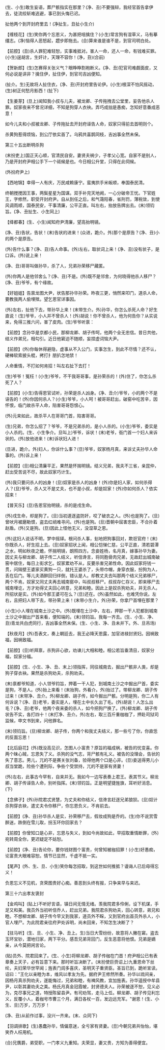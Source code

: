 <!-- { "loadSidebar": true } -->
(生、小生)敢生妄语，葬尸骸指实在那里？(净、丑)不要强辩，我经官首告拿伊去，徒流绞斩难逃避，事已到头悔已迟。

扯他两个到开封府里去！(净扯生，丑扯小生介)

【缠枝花】(生)笑你两个忘恩义，为甚把咀擒住？(小生)常言狗有湿草义，马有摹缰志。(净)恼得人恶怒起，趱步即拖去。(合)算来谁是谁不是，到官司明白处。

【前腔】(丑)杀人罪犯难轻恕，实事难抵对。害人一命，还人一命，有钱难买罪。(小生)逞胡言，生奸计，天理不容你！(净，丑)(合前)

【贺新郎】(生)怎赛得关张义气？眼睁睁割袍断义。(净、丑)犯官司难觑面皮，又何必说是讲非？擒住伊，扯住伊，到官司吉凶便知。

(扯介。生)无故将人扯住衣，(净、丑)开封府里告论伊。(小生)根深不怕风摇动，(生)树正何愁月影西！(扯下)

【生姜芽】(旦上)闻知我小叔与儿夫，被龙卿、子传拖拽去公堂里，妄告他杀人罪。奴家夜来不曾况详细，不知是狗穿人衣袂。弄巧成拙是愚痴，怎知好意番成恶意！

如今儿夫和小叔被龙卿、子传拖扯去开封府诬告人命，奴家只得前去首明则个。

杀黄狗惹得烦恼，到公厅依实首了。乌鸦共喜鹊同枝，吉凶事全然未保。

第三十五出断明杀狗

(末扮吏上)国正天心顺，官清民自安。妻贤夫祸少，子孝父心宽。自家不是别人，乃是开封府尹相公手下一个祗候是也。今日相公升堂，只得在此伺候。

(外扮府尹上)

【西地锦】幸得一人有庆，万民咸赖康宁。蛮夷拱手米皈顺，奉国泰民清。

终朝搅搅因王事，两鬓星星为国谋。双手补完天地阙，一心分破帝王忧。下官姓王，字修然，职受开封府尹。自从到任之后，和气蔼阳春，省刑罚，薄税敛，到使风调雨顺，国泰民安，干事清廉，公平正直。叫左右，抬放告牌出去。(末)领钧旨。(净、丑扯生、小生同上)

【绛都春】(生、小生)闻知府尹清廉，望高抬明镜。

(净、丑)告状，告状！(末)告状的进来！(众进，跪介。外)那个是原告？(净、丑)小的两个是原告。

(外)告什么事？(净、丑)告人命事。(外)左右，取状词上来！(净、丑)没有状子，是口诉。(外)说上来！

(净、丑)哥哥叫做孙华，杀了人，兄弟孙荣移尸藏匿。

(外)你两人是他邻舍么？(净、丑)不是。(外)既不是邻舍，为何晓得他杀人移尸？(净、丑)爷爷，有个缘故。

【好姐姐】告禀龙图大尹，状告那孙华孙荣。昨夜三更，悄然来叩门，道杀人命，要教我两人偷埋殡。望乞恩官详事因。

(外)左右，扯他下去，带孙华上来！(末带生介。外)孙华，你怎么杀死人命？好生直说！(生)爷爷，小人并不曾杀人！(外)胡说！你不曾杀人，他为何告你？从实说来，免得三推六问，害了皮肉。(生)爷爷听禀：

【前腔】念孙华是京都小民，那柳龙卿、胡子传呵，他两个全无忠信。昔日共他，结义作弟兄，相勾引。近日他窘迫不随顺，妄捏虚词恼大尹。

【前腔】(外)你每休得避隐，虚事从不入公门，实事怎生，到此不尽情？还不认，硬棒软索披头棍，拷打扌朋扒怎地禁！

人命重情，不打如何肯招！叫左右扯下去打！

(生)爷爷！冤枉！(小生)爷爷，不干我哥哥事，是孙荣杀的！(外)住了，你怎么杀死了人？

【前腔】(小生)告得恩官试听，孙荣是杀人凶身。(净、丑介)爷爷，小的两个不是诬告的！(外)你因何杀人？(小生)爷爷，小人呵！被哥哥赶出，破窑中吃苦辛，因怀恨，临门故杀平人命，陷害哥哥怨恨心。

(外)元来如此，故杀平人在哥哥门首，陷害哥哥。

(生)兄弟，你怎么招了？爷爷，不是兄弟杀的，是小人杀的。(小生)爷爷，委实是小人杀的。(生、小生争介。旦叫上)爷爷，诉状！(末)老爷，衙门首一个妇人来诉状的。(外)放他进来！(末)诉状妇人进！

(旦进，跪介。外)妇人，你诉什么事？(旦)爷爷，奴家杨月真，来诉丈夫孙华人命事的。(外)诉上来！

【前腔】(旦)相公清廉平正，果然是怀揣明镜。结义兄弟，我夫不三省，亲昆仲，赶出受苦说不尽，故此奴家巧计生。

(外)我只要问杀人的凶身！(旦)奴家是杀人的凶身！(外)你是妇人家，如何杀得人？(旦)爷爷，杀人又不是丈夫，也不是小叔，却是奴家！(外)你如何杀人？依实招来！

【普天乐】(旦)告恩官抬明镜，杀的是戌生命。

(外)戌生命，却是狗了。(旦)当初道逐盗防奸，咬了破衣之人。(外)也是狗了。(旦)曾吠月被磨勒恨，盗去红绡难寻问。(外)也是狗。(旦)晋朝中屈害忠臣，不合扑着赵盾。(外)又是狗。(旦)因此上怪他无义，没湿草之恩。

(外)这妇人说话不明，梦中摇铎。根问杀人事，刬地把狗事回对，欺诳官府！(末)你既杀人，好生招上去。(旦)奴家招状上闻，相公恺悌仁慈，公平正直，清若碧潭之水，明如秋夜之蟾，怀揣明镜，朗照四方。念妾姓杨，名月真，嫁事孙华为妻。因丈夫与柳龙卿、胡子传二人结义，听信谗言，将同胞骨肉兄弟，无故赶出城南破窑中居住，每日上街求乞。奴家累劝不从，反要杀害兄弟性命。因此奴家将钱一贯，问隔壁王婆家买黄狗一只，就托王婆杀了，头带巾帽，身穿衣服，扮狗为人，丢在后门。等儿夫酒醉回归绊倒，错认是人。却教丈夫去叫那两个结义兄弟移尸，两个不肯。奴家又同丈夫再去城南窑中，叫叔叔移尸。叔叔存仁存义，即来移尸去城南埋讫，方才劝得丈夫回心转意，兄弟和睦。因此上是奴杀狗劝夫，并无杀人。所招状是实。(外)如今那王婆可在么？(旦)还在。(外)虽然如此，也难凭你说。左右，且把妇人带下去，带孙荣上来！(末带小生介。外)孙荣，你拿尸首埋在那里？

(小生)小人埋在城南土沙之中。(外)既埋在土沙中，左右，押那一干人犯都到城南土沙之中掘出尸首来看，便知端的。(末)领钧旨。我每一齐去。(生、小生、净、丑)青龙共白虎同行，吉凶事全然未保。(生、小生、净、丑未并下。外、旦吊场)

【秋夜月】(外)吾表文，奏上朝廷去，我王必降天恩露，加官进禄封贤妇。因祸致福，因祸致福。

【前腔】(旦)听拜禀，杀狗非心欲，劝谏儿大相和睦。相公若旨垂清目，奴家分福，奴家分福。

【前腔】(生、小生、净、丑、末上)领指挥，同往城南去，掘出尸骸非人类，却是狗子穿衣袂。果然是杀狗劝夫，杀狗劝夫。

(末)禀都爷知道，小人领爷钧旨，押着一干人犯，到城南土沙之中掘出尸首，委实是狗，不是人。(外)抬上来看！(末抬狗，外看介。外)抬过了。带柳龙卿、胡子传过来！(末带净、丑介。外)柳龙卿、胡子传，如今掘出尸骸。分明是狗，你二人有何诉说？(净、丑)老爷，委实是人，埋在土中长久出了毛。(外)胡说！人怎么出毛？(净、丑)老爷，他两个夜来委的杀人，如今把狗尸换了。(外)柳龙卿、胡子传状告不实，各打四十！(末打净、丑介。外)左右，取三百斤重枷枷了，押赴司狱司监候，申文书到来，问他罪名。

(末)领钧旨。(旦)柳龙卿、胡子传，你两个和我丈夫结义，那一些亏了你，你直恁的反面忘恩！

【北后庭花】(外)既没高见识，怎图人小富贵？原旨的福成祸，被告的忧变喜。你两个昧心贼，忘恩失了义。杀狗的没气志，背尸骸有礼义。被告的没理会，告状的失了意志。男儿，兀的不是赛关张刘备，验得他两个口是心非。(旦)妾送得男儿小叔当堂跪，险些个遭刑际，争些个受禁持，兀的不是家有贤妻！

(外)左右，此事古今罕有，自来并无。我如今一边写表奏上君王。表其节义。柳龙卿、胡子传诬告人命，别听指挥。(末)领钧旨。正是明望捷旌旗，耳听好消息。(下)

【念佛子】(外)孙院君忒贤慧，为丈夫和你结义，信谗言赶逐兄弟狼狈。(旦)奴计杀狗穿衣袂，遣丈夫令你移尸，你忘恩负义，不肯前去。

【前腔】(净、丑)孙华杀人是实，孙荣移尸去，假妆成狗是乔的。(生)你不说赏雪醉迷，跌倒在雪儿取，拐玉环你回家去？

【前腔】你曾知口是心非，忘恩与失义，到如今尚故如此，早招取重情断罪，(外)宛转周全你，更迟疑定不姑恕。

【前腔】(净、丑)告论你，要你钱财图个富贵，何曾知被枷招罪！(小生)好愚痴，论富贵大眼难容恕。情节已显然，千虚不抵一实。

【尾声】(外、生、旦、小生)笑你每怎招取，到这世如何推抵？谩诲人已后毋得忘义！

负恩忘义不见机，贪荣图贵好心痴。善恶到头终有报，只争来早与来迟。

第三十六出孝友褒封

【金鸡叫】(贴上)不听好言语，镇日间无情无绪。羡我院君多伶俐，设下机谋，手足又和美。我员外当初听信乔人，赶出兄弟。我院君杀狗劝夫，回心转意，弟兄和睦。不想柳龙卿、胡子传今早又到我家，道员外不睬，又到官府出首员外杀人，小官人埋尸。为此院君亲往府尹处诉明，尚未回来，不知怎生决断了？

【驻马听】(生、旦、小生、净、丑上。生)当日大雪纷纷，故意将人撇在窘。盗去玉环宝钞，潜地归家，两下平分。感吾兄弟背回门，反生恶意将他恨。兄弟是嫡亲，从今莫把闲言论。

(贴)员外、院君回来了。(生、小生)将柳龙卿、胡子传枷在门首！府尹相公已有表章奏上天子，必有旨意下来。那时听旨决断了。(末扮使巨赍诏上)九重恩命下丝纶，夫妇荣华世罕闻；旌表门闾多喜庆，圣明天子重贤臣。圣旨已到，跪听宣读。诏曰："王化以亲睦为本，维风以孝友为先。据府尹王修然所奏。孙华以琉间亲，因杨月真杀狗劝夫，遂能悔过，兄弟和睦，有裨风教，宜加旌表。孙华遥授中牟县尹，以彰其妻劝夫之美。杨氏月真金冠霞帔，封贤德夫人。孙荣被逐不恕，见义必为，克尽事兄之道，特授陈留县尹。有司劝驾，走马上任。柳龙卿、胡子传见利忘义，反覆小人，着枷号市曹三个月，满日各杖一百，发边远充军。"谢恩！(生、小生、旦)万岁，万万岁！

(净、丑)从前作过事，没兴一齐来。(末、众同下)

【羽调排歌】(生)愚蠢孙华，情偏意迷，全亏家有贤妻。(旦)今朝兄弟共怡怡，堪笑乔人枉用机。

(合)兄膺爵，弟受职，一门孝义九重知。夫荣显，妻又贵，方知为善得便宜。

